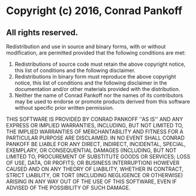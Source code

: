 Copyright (c) 2016, Conrad Pankoff
==================================
All rights reserved.
--------------------

Redistribution and use in source and binary forms, with or without
modification, are permitted provided that the following conditions are met:
1. Redistributions of source code must retain the above copyright notice, this
   list of conditions and the following disclaimer.
2. Redistributions in binary form must reproduce the above copyright notice,
   this list of conditions and the following disclaimer in the documentation
   and/or other materials provided with the distribution.
3. Neither the name of Conrad Pankoff nor the names of its contributors may be
   used to endorse or promote products derived from this software without
   specific prior written permission.

THIS SOFTWARE IS PROVIDED BY CONRAD PANKOFF ''AS IS'' AND ANY EXPRESS OR
IMPLIED WARRANTIES, INCLUDING, BUT NOT LIMITED TO, THE IMPLIED WARRANTIES OF
MERCHANTABILITY AND FITNESS FOR A PARTICULAR PURPOSE ARE DISCLAIMED. IN NO
EVENT SHALL CONRAD PANKOFF BE LIABLE FOR ANY DIRECT, INDIRECT, INCIDENTAL,
SPECIAL, EXEMPLARY, OR CONSEQUENTIAL DAMAGES (INCLUDING, BUT NOT LIMITED TO,
PROCUREMENT OF SUBSTITUTE GOODS OR SERVICES; LOSS OF USE, DATA, OR PROFITS; OR
BUSINESS INTERRUPTION) HOWEVER CAUSED AND ON ANY THEORY OF LIABILITY, WHETHER
IN CONTRACT, STRICT LIABILITY, OR TORT (INCLUDING NEGLIGENCE OR OTHERWISE)
ARISING IN ANY WAY OUT OF THE USE OF THIS SOFTWARE, EVEN IF ADVISED OF THE
POSSIBILITY OF SUCH DAMAGE.

